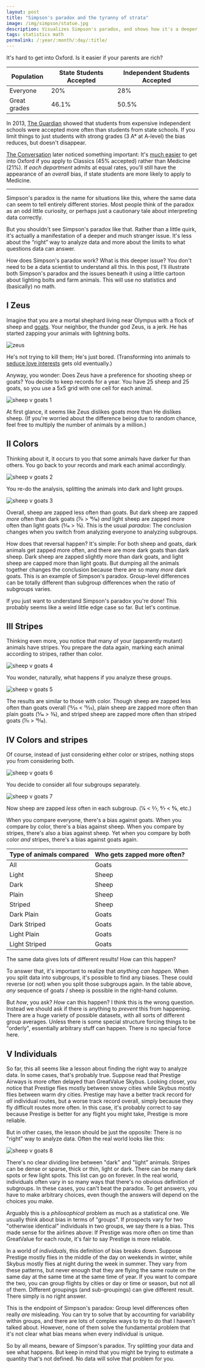 ```yaml
---
layout: post
title: "Simpson's paradox and the tyranny of strata"
image: /img/simpson/statue.jpg
description: Visualizes Simpson's paradox, and shows how it's a deeper problem than many people realize.
tags: statistics math
permalink: /:year/:month/:day/:title/
---
```

It's hard to get into Oxford. Is it easier if your parents are rich?

| Population          | State Students Accepted | Independent Students Accepted |
| -------------------- | ------------------------- | ------------------------------- |
| Everyone  | 20%                       | 28%                             |
| Great grades | 46.1%                       | 50.5%  |

In 2013, [The Guardian](https://www.theguardian.com/education/2013/aug/14/oxford-university-private-a-level) showed that students from expensive independent schools were accepted more often than students from state schools. If you limit things to just students with strong grades (3 A* at A-level) the bias reduces, but doesn't disappear.

[The Conversation](https://theconversation.com/hard-evidence-is-oxford-biased-against-state-students-18979) later noticed something important: It's [much easier](https://www.ox.ac.uk/sites/files/oxford/Annual%20Admissions%20Statistical%20Report%202020.pdf) to get into Oxford if you apply to Classics (45% accepted) rather than Medicine (21%). If *each department* admits at equal rates, you'll still have the appearance of an *overall* bias, if state students are more likely to apply to Medicine.

---

Simpson's paradox is the name for situations like this, where the same data can seem to tell entirely different stories. Most people think of the paradox as an odd little curiosity, or perhaps just a cautionary tale about interpreting data correctly.

But you shouldn't see Simpson's paradox like that. Rather than a little quirk, it's actually a manifestation of a deeper and much stranger issue. It's less about the “right” way to analyze data and more about the limits to what questions data can answer.

How does Simpson's paradox work? What is this deeper issue? You don't need to be a data scientist to understand all this. In this post, I'll illustrate both Simpson's paradox and the issues beneath it using a little cartoon about lighting bolts and farm animals. This will use no statistics and (basically) no math.

## I Zeus

Imagine that you are a mortal shephard living near Olympus with a flock of sheep and [goats](https://dyno-might.github.io/2020/09/17/making-the-monty-hall-problem-weirder-but-obvious/).  Your neighbor, the thunder god Zeus, is a jerk. He has started zapping your animals with lightning bolts.

![zeus](/img/simpson/zeus.png)

He's not trying to kill them; He's just bored. (Transforming into animals to [seduce love interests](https://en.wikipedia.org/wiki/Zeus#Transformation_of_Zeus) gets old eventually.)

Anyway, you wonder: Does Zeus have a preference for shooting sheep or goats? You decide to keep records for a year. You have 25 sheep and 25 goats, so you use a 5x5 grid with one cell for each animal.

![sheep v goats 1](/img/simpson/sheep_v_goats1.png)

At first glance, it seems like Zeus dislikes goats more than He dislikes sheep. (If you're worried about the difference being due to random chance, feel free to multiply the number of animals by a million.)

## II Colors

Thinking about it, it occurs to you that some animals have darker fur than others. You go back to your records and mark each animal accordingly.

![sheep v goats 2](/img/simpson/sheep_v_goats2.png)

You re-do the analysis, splitting the animals into dark and light groups.

![sheep v goats 3](/img/simpson/sheep_v_goats3.png)

Overall, sheep are zapped less often than goats. But dark sheep are zapped *more* often than dark goats (7⁄11 > 10⁄16) *and* light sheep are zapped more often than light goats (5⁄14 > 3⁄9). This is the usual *paradox*: The conclusion changes when you switch from analyzing everyone to analyzing subgroups.

How does that reversal happen? It's simple: For both sheep and goats, dark animals get zapped more often, and there are more dark goats than dark sheep. Dark sheep are zapped slightly more than dark goats, and light sheep are capped more than light goats. But dumping all the animals together changes the conclusion because there are so many *more* dark goats. This is an example of Simpson's paradox. Group-level differences can be totally different than subgroup differences when the ratio of subgroups varies.

If you just want to understand Simpson's paradox you're done! This probably seems like a weird little edge case so far. But let's continue.

## III Stripes

Thinking even more, you notice that many of your (apparently mutant) animals have stripes. You prepare the data again, marking each animal according to stripes, rather than color.

![sheep v goats 4](/img/simpson/sheep_v_goats4.png)

You wonder, naturally, what happens if you analyze these groups.

![sheep v goats 5](/img/simpson/sheep_v_goats5.png)

The results are similar to those with color. Though sheep are zapped less often than goats overall (12⁄25 < 13⁄25), plain sheep are zapped more often than plain goats (5⁄14 > 3⁄9), and striped sheep are zapped more often than striped goats (7⁄11 > 10⁄16).

## IV Colors and stripes

Of course, instead of just considering either color or stripes, nothing stops you from considering both.

![sheep v goats 6](/img/simpson/sheep_v_goats6.png)

You decide to consider all four subgroups separately.

![sheep v goats 7](/img/simpson/sheep_v_goats7.png)

Now sheep are zapped *less* often in each subgroup. (1⁄4 < 2⁄7, 6⁄7 < 8⁄9, etc.)

When you compare everyone, there's a bias against goats. When you compare by color, there's a bias against sheep. When you compare by stripes, there's also a bias against sheep. Yet when you compare by both color *and* stripes, there's a bias against goats again.

Type of animals compared|Who gets zapped more often?
-|-
All| Goats
Light | Sheep
Dark | Sheep
Plain | Sheep
Striped | Sheep
Dark Plain | Goats
Dark Striped | Goats
Light Plain | Goats
Light Striped | Goats

The same data gives lots of different results! How can this happen?

To answer that, it's important to realize that *anything can happen*. When you split data into subgroups, it's possible to find any biases. These could reverse (or not) when you split those subgroups again. In the table above, *any* sequence of goats / sheep is possible in the right-hand column.

But *how*, you ask? *How* can this happen? I think this is the wrong question. Instead we should ask if there is anything to *prevent* this from happening. There are a huge variety of possible datasets, with all sorts of different group averages. Unless there is some special structure forcing things to be "orderly", essentially arbitrary stuff can happen. There is no special force here.

## V Individuals

So far, this all seems like a lesson about finding the right way to analyze data. In some cases, that's probably true. Suppose read that Prestige Airways is more often delayed than GreatValue Skybus. Looking closer, you notice that Prestige flies mostly between snowy cities while Skybus mostly flies between warm dry cities. Prestige may have a better track record for *all* individual routes, but a worse track record overall, simply because they fly difficult routes more often. In this case, it's probably correct to say because Prestige is better for any flight you might take, Prestige is more reliable. 

But in other cases, the lesson should be just the opposite: There *is* no "right" way to analyze data. Often the real world looks like this:

![sheep v goats 8](/img/simpson/sheep_v_goats8.png)

There's no clear dividing line between "dark" and "light" animals. Stripes can be dense or sparse, thick or thin, light or dark. There can be many dark spots or few light spots. This list can go on forever. In the real world, individuals often vary in so many ways that there's no obvious definition of subgroups. In these cases, you can't beat the paradox. To get answers, you have to make arbitrary choices, even though the answers will depend on the choices you make.

Arguably this is a *philosophical* problem as much as a statistical one. We usually think about bias in terms of "groups". If prospects vary for two "otherwise identical" individuals in two groups, we say there is a bias. This made sense for the airlines above: If Prestige was more often on time than GreatValue for each route, it's fair to say Prestige is more reliable.

In a world of *individuals*, this definition of bias breaks down. Suppose Prestige mostly flies in the middle of the day on weekends in winter, while Skybus mostly flies at night during the week in summer. They vary from these patterns, but never enough that they are flying the same route on the same day at the same time at the same time of year. If you want to compare the two, you can group flights by cities or day or time or season, but not all of them. Different groupings (and sub-groupings) can give different result. There simply is no right answer.

This is the endpoint of Simpson's paradox: Group level differences often really *are* misleading. You can try to solve that by accounting for variability within groups, and there are lots of complex ways to try to do that I haven't talked about. However, none of them solve the fundamental problem that it's not clear what bias means when every individual is unique.

So by all means, beware of Simpson's paradox. Try splitting your data and see what happens. But keep in mind that you might be trying to estimate a quantity that's not defined. No data will solve that problem for you.
